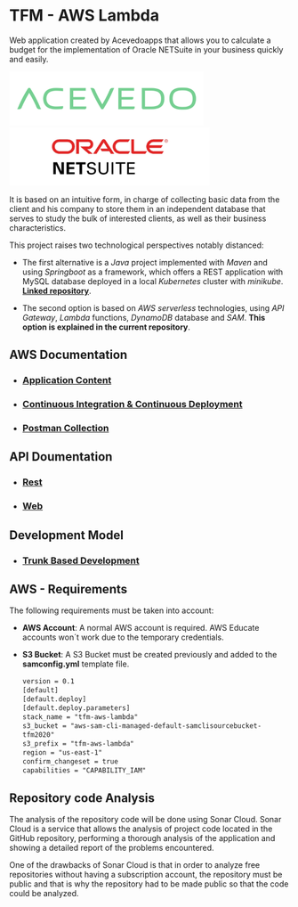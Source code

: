 # TFM - AWS Lambda

Web application created by Acevedoapps that allows you to calculate a budget for the implementation of Oracle NETSuite in your business quickly and easily.

![acevedo.png](documentation/images/logos/acevedo.png) ![oracleNetsuite.png](documentation/images/logos/oracleNetsuite.png)

It is based on an intuitive form, in charge of collecting basic data from the client and his company to store them in an independent database that serves to study the bulk of interested clients, as well as their business characteristics.

This project raises two technological perspectives notably distanced:

- The first alternative is a *Java* project implemented with *Maven* and using *Springboot* as a framework, which offers a REST application with MySQL database deployed in a local *Kubernetes* cluster with *minikube*. [**Linked repository**](https://github.com/Rubru94/tfm-springboot).

- The second option is based on *AWS serverless* technologies, using *API Gateway*, *Lambda* functions, *DynamoDB* database and *SAM*.  **This option is explained in the current repository**.


## AWS Documentation

* ### [Application Content](https://github.com/Gabriel-Acevedo/tfm-aws/blob/master/documentation/AWS/AWS-APPLICATION-CONTENTS.md)

* ### [Continuous Integration & Continuous Deployment](https://github.com/Gabriel-Acevedo/tfm-aws/blob/master/documentation/AWS/AWS-CI-CD.md)

* ### [Postman Collection](https://github.com/Gabriel-Acevedo/tfm-aws/blob/master/documentation/AWS/AWS-POSTMAN-COLLECTION.md)


## API Doumentation

* ### [Rest](https://github.com/Gabriel-Acevedo/tfm-aws/blob/master/documentation/API/API-REST.md)

* ### [Web](https://github.com/Gabriel-Acevedo/tfm-aws/blob/master/documentation/API/API-WEB.md)


## Development Model

* ### [Trunk Based Development](https://github.com/Gabriel-Acevedo/tfm-aws/blob/master/documentation/TBD/TBD.md)


## AWS - Requirements

The following requirements must be taken into account:
  - **AWS Account**: A normal AWS account is required. AWS Educate accounts won´t work due to the temporary credentials.
  - **S3 Bucket**: A S3 Bucket must be created previously and added to the **samconfig.yml** template file.

    ```
    version = 0.1
    [default]
    [default.deploy]
    [default.deploy.parameters]
    stack_name = "tfm-aws-lambda"
    s3_bucket = "aws-sam-cli-managed-default-samclisourcebucket-tfm2020"
    s3_prefix = "tfm-aws-lambda"
    region = "us-east-1"
    confirm_changeset = true
    capabilities = "CAPABILITY_IAM"
    ```

## Repository code Analysis

The analysis of the repository code will be done using Sonar Cloud. Sonar Cloud is a service that allows the analysis of project code located in the GitHub repository, performing a thorough analysis of the application and showing a detailed report of the problems encountered.

One of the drawbacks of Sonar Cloud is that in order to analyze free repositories without having a subscription account, the repository must be public and that is why the repository had to be made public so that the code could be analyzed.

